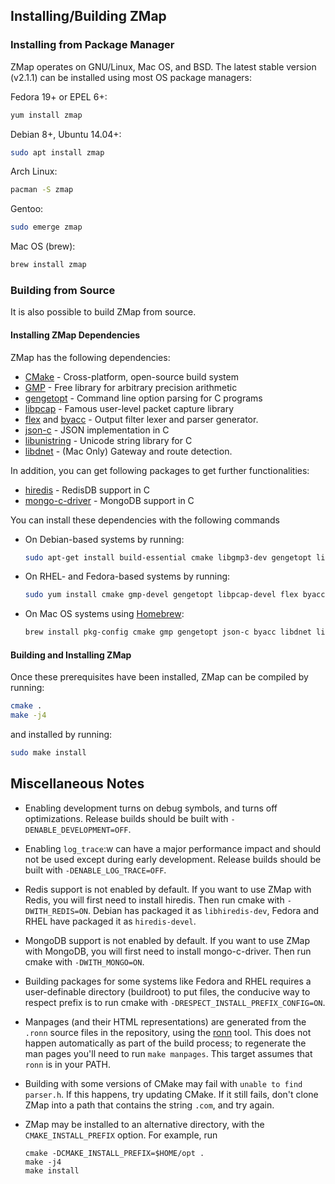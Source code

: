 ## Installing/Building ZMap

### Installing from Package Manager

ZMap operates on GNU/Linux, Mac OS, and BSD. The latest stable version (v2.1.1)
can be installed using most OS package managers:

Fedora 19+ or EPEL 6+:
  ```sh
  yum install zmap
  ```

Debian 8+, Ubuntu 14.04+:
  ```sh
  sudo apt install zmap
  ```

Arch Linux:
  ```sh
  pacman -S zmap
  ```

Gentoo:
  ```sh
  sudo emerge zmap
  ```

Mac OS (brew):
  ```sh
  brew install zmap
  ```

### Building from Source

It is also possible to build ZMap from source.

#### Installing ZMap Dependencies

ZMap has the following dependencies:

  - [CMake](http://www.cmake.org/) - Cross-platform, open-source build system
  - [GMP](http://gmplib.org/) - Free library for arbitrary precision arithmetic
  - [gengetopt](http://www.gnu.org/software/gengetopt/gengetopt.html) - Command line option parsing for C programs
  - [libpcap](http://www.tcpdump.org/) - Famous user-level packet capture library
  - [flex](http://flex.sourceforge.net/) and [byacc](http://invisible-island.net/byacc/) - Output filter lexer and parser generator.
  - [json-c](https://github.com/json-c/json-c/) - JSON implementation in C
  - [libunistring](https://www.gnu.org/software/libunistring/) - Unicode string library for C
  - [libdnet](https://github.com/dugsong/libdnet) - (Mac Only) Gateway and route detection.

In addition, you can get following packages to get further functionalities:

  - [hiredis](https://github.com/redis/hiredis) - RedisDB support in C
  - [mongo-c-driver](https://github.com/mongodb/mongo-c-driver/) - MongoDB support in C

You can install these dependencies with the following commands

* On Debian-based systems by running:
   ```sh
   sudo apt-get install build-essential cmake libgmp3-dev gengetopt libpcap-dev flex byacc libjson-c-dev pkg-config libunistring-dev
   ```

* On RHEL- and Fedora-based systems by running:
   ```sh
   sudo yum install cmake gmp-devel gengetopt libpcap-devel flex byacc json-c-devel libunistring-devel
   ```

* On Mac OS systems using [Homebrew](http://brew.sh/):
  ```sh
  brew install pkg-config cmake gmp gengetopt json-c byacc libdnet libunistring
  ```

#### Building and Installing ZMap

Once these prerequisites have been installed, ZMap can be compiled
by running:
  ```sh
  cmake .
  make -j4
  ```

and installed by running:
  ```sh
  sudo make install
  ```

## Miscellaneous Notes

- Enabling development turns on debug symbols, and turns off optimizations.
Release builds should be built with `-DENABLE_DEVELOPMENT=OFF`.

- Enabling `log_trace`:w can have a major performance impact and should not be used
except during early development. Release builds should be built with `-DENABLE_LOG_TRACE=OFF`.

- Redis support is not enabled by default. If you want to use ZMap with Redis, you will first need to install hiredis. Then run cmake with `-DWITH_REDIS=ON`. Debian has packaged it as `libhiredis-dev`, Fedora and RHEL have packaged it as `hiredis-devel`.

- MongoDB support is not enabled by default. If you want to use ZMap with MongoDB, you will first need to install mongo-c-driver. Then run cmake with `-DWITH_MONGO=ON`.

- Building packages for some systems like Fedora and RHEL requires a user-definable directory (buildroot) to put files, the conducive way to respect prefix is to run cmake with `-DRESPECT_INSTALL_PREFIX_CONFIG=ON`.

- Manpages (and their HTML representations) are generated from the `.ronn` source files in the repository, using the [ronn](https://github.com/rtomayko/ronn) tool. This does not happen automatically as part of the build process; to regenerate the man pages you'll need to run `make manpages`. This target assumes that `ronn` is in your PATH.

- Building with some versions of CMake may fail with `unable to find parser.h`. If this happens, try updating CMake. If it still fails, don't clone ZMap into a path that contains the string `.com`, and try again.

- ZMap may be installed to an alternative directory, with the `CMAKE_INSTALL_PREFIX` option. For example, run
    ```
    cmake -DCMAKE_INSTALL_PREFIX=$HOME/opt .
    make -j4
    make install
    ```
